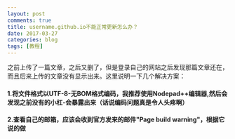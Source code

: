 ```yaml
---
layout: post
comments: true
title: username.github.io不能正常更新怎么办？
date: 2017-03-27
categories: blog
tags: [教程]
---
```


之前上传了一篇文章，之后又删了，但是登录自己的网站之后发现那篇文章还在，而且后来上传的文章没有显示出来。这里说明一下几个解决方案：

####  1.将文件格式以UTF-8-无BOM格式编码，我推荐使用Nodepad++编辑器,然后会发现之前没有的小杠-会暴露出来（话说编码问题真是令人头疼啊）

####  2.查看自己的邮箱，应该会收到官方发来的邮件"Page build warning"，根据它说的做

